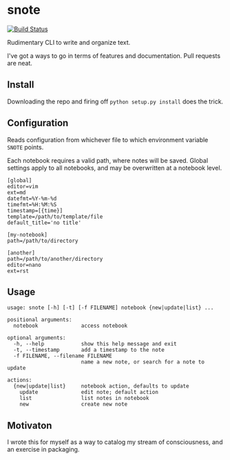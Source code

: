 # snote

[![Build Status](https://travis-ci.org/nicolemon/snote.svg?branch=master)](https://travis-ci.org/nicolemon/snote)

Rudimentary CLI to write and organize text.

I've got a ways to go in terms of features and documentation. Pull requests are
neat.

## Install

Downloading the repo and firing off `python setup.py install` does the trick.

## Configuration

Reads configuration from whichever file to which environment variable `SNOTE`
points.

Each notebook requires a valid path, where notes will be saved. Global settings
apply to all notebooks, and may be overwritten at a notebook level.

    [global]
    editor=vim
    ext=md
    datefmt=%Y-%m-%d
    timefmt=%H:%M:%S
    timestamp=[{time}]
    template=/path/to/template/file
    default_title='no title'

    [my-notebook]
    path=/path/to/directory

    [another]
    path=/path/to/another/directory
    editor=nano
    ext=rst

## Usage

    usage: snote [-h] [-t] [-f FILENAME] notebook {new|update|list} ...

    positional arguments:
      notebook              access notebook

    optional arguments:
      -h, --help            show this help message and exit
      -t, --timestamp       add a timestamp to the note
      -f FILENAME, --filename FILENAME
                            name a new note, or search for a note to update

    actions:
      {new|update|list}     notebook action, defaults to update
        update              edit note; default action
        list                list notes in notebook
        new                 create new note

## Motivaton

I wrote this for myself as a way to catalog my stream of consciousness, and an
exercise in packaging.
